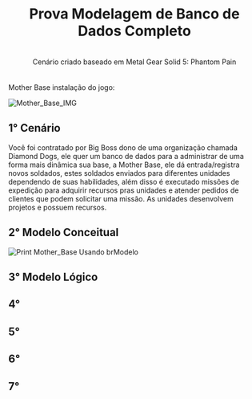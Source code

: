 <div align=center ><h1> Prova Modelagem de Banco de Dados Completo </h1></div>

<br>
<div align=center >Cenário criado baseado em Metal Gear Solid 5: Phantom Pain</div>
<br>
<br>
Mother Base instalação do jogo: 

![Mother_Base_IMG](https://github.com/Gabriel-C137/Prova_BD/assets/91295561/71dd42a7-7b91-4316-b21a-b021114b4e68)


## 1° Cenário 

  Você foi contratado por Big Boss dono de uma organização chamada Diamond Dogs, ele quer um banco de dados para a administrar de uma forma 
mais dinâmica sua base, a Mother Base, ele dá entrada/registra novos soldados, estes soldados enviados para diferentes unidades dependendo de suas 
habilidades, além disso é executado missões de expedição para adquirir recursos pras unidades e atender pedidos de clientes que podem solicitar 
uma missão. As unidades desenvolvem projetos e possuem recursos.

## 2° Modelo Conceitual

![Print Mother_Base](https://github.com/Gabriel-C137/Prova_BD/assets/91295561/a3a50d5d-61e8-4260-ad22-5bb7ca09e541)
Usando brModelo<br>

## 3° Modelo Lógico



## 4°

## 5°

## 6°

## 7°

